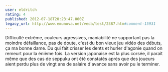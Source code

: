```yaml
---
user: eldritch
rating: 4
published: 2012-07-18T20:23:47.000Z
legacy_url: http://www.emunova.net/veda/test/2387.htm#comment-15931
---
```

Difficulté extrême, couleurs agressives, maniabilité ne supportant pas la moindre défaillance, pas de doute, c'est du bon vieux jeu vidéo des débuts, ça ma bonne dame. 
Du qui fait crisser les dents et hurler d'agonie quand on remeurt pour la énième fois. 
La version japonaise est la plus corsée, il paraît même que des cas de seppuku ont été constatés après que des joueurs aient perdu plus de vingt ans de salaire d'avance sans avoir pu le terminer.